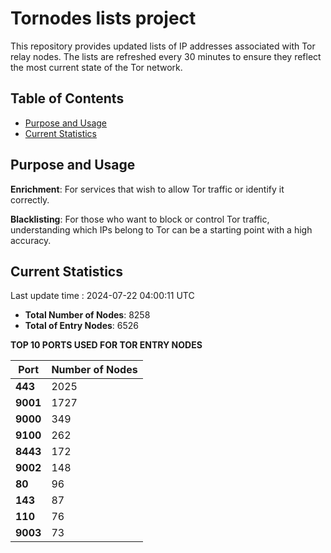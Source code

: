 # Tornodes lists project

This repository provides updated lists of IP addresses associated with Tor relay nodes. The lists are refreshed every 30 minutes to ensure they reflect the most current state of the Tor network.

## Table of Contents

- [Purpose and Usage](#purpose-and-usage)
- [Current Statistics](#current-statistics)


## Purpose and Usage

**Enrichment**: For services that wish to allow Tor traffic or identify it correctly.

**Blacklisting**: For those who want to block or control Tor traffic, understanding which IPs belong to Tor can be a starting point with a high accuracy.

## Current Statistics

Last update time : 2024-07-22 04:00:11 UTC

- **Total Number of Nodes**: 8258
- **Total of Entry Nodes**: 6526

**TOP 10 PORTS USED FOR TOR ENTRY NODES**

| **Port** | **Number of Nodes** |
|------|-----------------|
| **443**   | 2025  |
| **9001**   | 1727  |
| **9000**   | 349  |
| **9100**   | 262  |
| **8443**   | 172  |
| **9002**   | 148  |
| **80**   | 96  |
| **143**   | 87  |
| **110**   | 76  |
| **9003**   | 73  |

